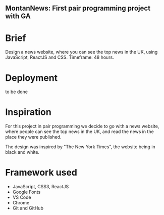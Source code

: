 ## MontanNews: First pair programming project with GA 

# Brief

Design a news website, where you can see the top news in the UK, using JavaScript, ReactJS and CSS. Timeframe: 48 hours.

# Deployment
to be done
 
# Inspiration

For this project in pair programming we decide to go with a news website, where people can see the top news in the UK, and read the news in the place they were   published. 

The design was inspired by "The New York Times", the website being in black and white.

# Framework used
* JavaScript, CSS3, ReactJS
* Google Fonts
* VS Code
* Chrome
* Git and GitHub
